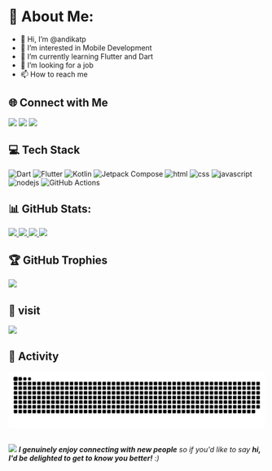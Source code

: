 # 💫 About Me:
- 👋 Hi, I’m @andikatp
- 👀 I’m interested in Mobile Development 
- 🌱 I’m currently learning Flutter and Dart
- 💞️ I’m looking for a job 
- 📫 How to reach me
<!--- [Here](https://www.linkedin.com/in/andikatp/) --->
 
<!---
andikatp/andikatp is a ✨ special ✨ repository because its `README.md` (this file) appears on your GitHub profile.
You can click the Preview link to take a look at your changes. 
--->

## 🌐 Connect with Me
<a href = "mailto:triprasetya_andika@yahoo.com"><img src="https://img.shields.io/badge/yahoo-%23EA4335.svg?&style=for-the-badge&logo=yahoo&logoColor=white" /></a>
<a href = "https://www.linkedin.com/in/andikatp/"><img src="https://img.shields.io/badge/linkedin-%230A66C2.svg?&style=for-the-badge&logo=linkedin&logoColor=white" /></a>
<a href="https://www.facebook.com/andika.triprasetya" target="_blank"><img src="https://img.shields.io/badge/facebook-%231877F2.svg?&style=for-the-badge&logo=facebook&logoColor=white" /></a>

## 💻 Tech Stack
![Dart](https://img.shields.io/badge/dart-%230175C2.svg?style=for-the-badge&logo=dart&logoColor=white)
![Flutter](https://img.shields.io/badge/Flutter-%2302569B.svg?style=for-the-badge&logo=Flutter&logoColor=white)
![Kotlin](https://img.shields.io/badge/kotlin-%237F52FF.svg?style=for-the-badge&logo=kotlin&logoColor=white)
![Jetpack Compose](https://img.shields.io/badge/jetpack%20compose-%2300C853.svg?style=for-the-badge&logo=jetpackcompose&logoColor=white)
![html](https://img.shields.io/badge/HTML5-E34F26?style=for-the-badge&logo=html5&logoColor=white)
![css](https://img.shields.io/badge/CSS-239120?&style=for-the-badge&logo=css3&logoColor=white)
![javascript](https://img.shields.io/badge/JavaScript-F7DF1E?style=for-the-badge&logo=javascript&logoColor=black)
![nodejs](https://img.shields.io/badge/Node.js-43853D?style=for-the-badge&logo=node.js&logoColor=white)
![GitHub Actions](https://img.shields.io/badge/github%20actions-%232671E5.svg?style=for-the-badge&logo=githubactions&logoColor=white)

## 📊 GitHub Stats:
<p align="left">
<a href="https://github.com/andikatp">
   <img width="440px" src="https://github-readme-stats.vercel.app/api?username=andikatp&show_icons=true&theme=dracula">
  <img width="385px" src="https://github-readme-stats.anuraghazra1.vercel.app/api/top-langs/?username=andikatp&layout=compact&theme=onedark" />
  <img width="440px" src="https://github-readme-activity-graph.vercel.app/graph?username=andikatp&theme=github">
  <img width="385px" src="https://github-readme-streak-stats.herokuapp.com/?user=andikatp&theme=onedark" />
</a>
</p>

## 🏆 GitHub Trophies
![](https://github-profile-trophy.vercel.app/?username=andikatp&theme=radical&no-frame=false&no-bg=true&margin-w=4)

## 👀 visit
[![](https://visitcount.itsvg.in/api?id=andikatp&label=Profile%20Views&color=12&pretty=true)](https://visitcount.itsvg.in)

## 🎉 Activity
![Snake animation](https://raw.githubusercontent.com/andikatp/andikatp/output/github-contribution-grid-snake-dark.svg)

##
<img src="https://media.giphy.com/media/LnQjpWaON8nhr21vNW/giphy.gif" width="60"> <em><b>I genuinely enjoy connecting with new people</b> so if you'd like to say <b>hi, I'd be delighted to get to know you better!</b> :)</em>
